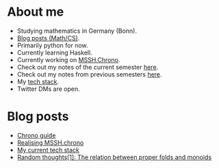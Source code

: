 # About me

* Studying mathematics in Germany (Bonn).
* [Blog posts (Math/CS)](https://mssh.dev).
* Primarily python for now.
* Currently learning Haskell.
* Currently working on [MSSH.Chrono](https://github.com/MathManuelHinz/chrono "Chrono").
* Check out my notes of the current semester [here](https://github.com/MathManuelHinz/Notes4S "My notes").
* Check out my notes from previous semesters [here](https://github.com/MathManuelHinz/Knowledge "My notes").
* My [tech stack](https://mssh.dev/2020/10/22/tools.html).
* Twitter DMs are open.

# Blog posts
<!-- BLOG-POST-LIST:START -->
- [Chrono guide](https://mssh.dev/2020/10/25/chrono-tutorial.html)
- [Realising MSSH.chrono](https://mssh.dev/2020/10/25/chrono-why.html)
- [My current tech stack](https://mssh.dev/2020/10/22/tools.html)
- [Random thoughts[1]: The relation between proper folds and monoids](https://mssh.dev/2020/08/27/random-thoughts.html)
<!-- BLOG-POST-LIST:END -->
